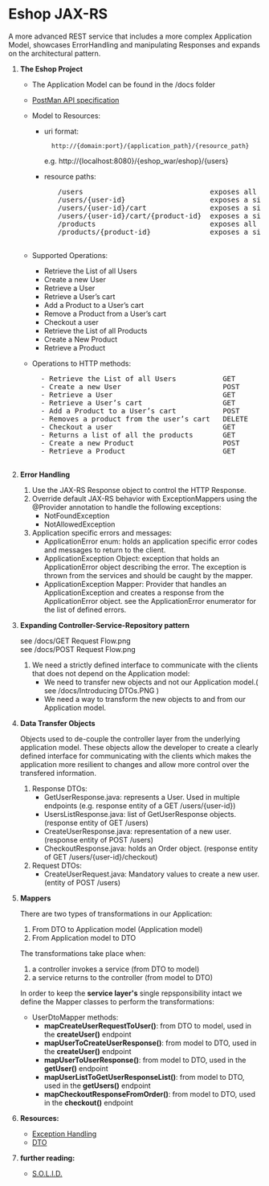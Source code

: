 # Eshop JAX-RS
       
A more advanced REST service that includes a more complex Application Model, showcases ErrorHandling and manipulating Responses and expands on the architectural pattern.

1. **The Eshop Project**
    - The Application Model can be found in the /docs folder

    - [PostMan API specification](https://documenter.getpostman.com/view/6391147/SzYgSb9d?version=latest)

    - Model to Resources:

        - uri format:

                http://{domain:port}/{application_path}/{resource_path}
            e.g.
                http://{localhost:8080}/{eshop_war/eshop}/{users}

        - resource paths:
        <pre>
            /users                              exposes all users
            /users/{user-id}                    exposes a single user under his {user-id}
            /users/{user-id}/cart               exposes a single user's cart
            /users/{user-id}/cart/{product-id}  exposes a single product under a user's cart
            /products                           exposes all products
            /products/{product-id}              exposes a single product under its {product-id}
        </pre>

    - Supported Operations:
        - Retrieve the List of all Users 
        - Create a new User
        - Retrieve a User
        - Retrieve a User’s cart
        - Add a Product to a User’s cart
        - Remove a Product from a User’s cart
        - Checkout a user
        - Retrieve the List of all Products
        - Create a New Product
        - Retrieve a Product

    - Operations to HTTP methods:
        <pre>
        - Retrieve the List of all Users           GET       /users	                              
        - Create a new User                        POST      /users	                            
        - Retrieve a User                          GET       /users/{user-id}	                   
        - Retrieve a User’s cart                   GET       /users/{user-id}/cart             	  
        - Add a Product to a User’s cart           POST      /users/{user-id}/cart	              
        - Removes a product from the user’s cart   DELETE    /users/{user-id}/cart/{product-id}	
        - Checkout a user                          GET       /users/{user-id}/checkout	          
        - Returns a list of all the products       GET       /products	                          
        - Create a new Product                     POST      /products	                          
        - Retrieve a Product                       GET       /products/{product-id}	              
        </pre>

2. **Error Handling**

    1. Use the JAX-RS Response object to control the HTTP Response.
    2. Override default JAX-RS behavior with ExceptionMappers using the @Provider annotation to handle the following exceptions:
        - NotFoundException
        - NotAllowedException
    3. Application specific errors and messages:
        - ApplicationError enum: holds an application specific error codes and messages to return to the client.
        - ApplicationException Object: exception that holds an ApplicationError object describing the error. The exception is thrown from the services and should be caught by the mapper.
        - ApplicationException Mapper: Provider that handles an ApplicationException and creates a response from the ApplicationError object.
        see the ApplicationError enumerator for the list of defined errors.

3. **Expanding Controller-Service-Repository pattern**

     see /docs/GET Request Flow.png<br/>
     see /docs/POST Request Flow.png<br/>

    1. We need a strictly defined interface to communicate with the clients that does not depend on the Application model:
        - We need to transfer new objects and not our Application model.( see /docs/Introducing DTOs.PNG )
        - We need a way to transform the new objects to and from our Application model.

4. **Data Transfer Objects**

    Objects used to de-couple the controller layer from the underlying application model. These objects allow the developer to create a clearly defined interface for communicating with the clients which makes the application more resilient to changes and allow more control over the transfered information. 

    1. Response DTOs:
        - GetUserResponse.java: represents a User. Used in multiple endpoints  (e.g. response entity of a GET /users/{user-id})
        - UsersListResponse.java: list of GetUserResponse objects. (response entity of GET /users)
        - CreateUserResponse.java: representation of a new user. (response entity of POST /users)
        - CheckoutResponse.java: holds an Order object. (response entity of GET /users/{user-id}/checkout)
    2. Request DTOs:
        - CreateUserRequest.java: Mandatory values to create a new user. (entity of POST /users)

5. **Mappers**

    There are two types of transformations in our Application:
    1. From DTO to Application model (Application model)
    2. From Application model to DTO

    The transformations take place when:
    1. a controller invokes a service (from DTO to model)
    2. a service returns to the controller (from model to DTO)

    In order to keep the **service layer's** single repsponsibility intact we define the Mapper classes to perform the transformations:
    - UserDtoMapper methods:
        - **mapCreateUserRequestToUser()**: from DTO to model, used in the **createUser()** endpoint
        - **mapUserToCreateUserResponse()**: from model to DTO, used in the **createUser()** endpoint 
        - **mapUserToUserResponse()**: from model to DTO, used in the **getUser()** endpoint
        - **mapUserListToGetUserResponseList()**: from model to DTO, used in the **getUsers()** endpoint
        - **mapCheckoutResponseFromOrder()**: from model to DTO, used in the **checkout()** endpoint

6. **Resources:**
    - [Exception Handling](https://mincong.io/2018/12/03/exception-handling-in-jax-rs/)
    - [DTO](https://www.dineshonjava.com/transfer-object/)

6. **further reading:**
    - [S.O.L.I.D.](https://www.baeldung.com/solid-principles)